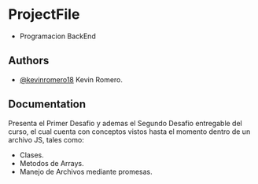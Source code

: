 # ProjectFile
- Programacion BackEnd

## Authors

- [@kevinromero18](https://github.com/kevinromero18/CursoDesarrolloWeb.git) Kevin Romero.

## Documentation

Presenta el Primer Desafio y ademas el Segundo Desafio entregable del curso, el cual cuenta con conceptos vistos hasta el momento dentro de un archivo JS, tales como:

- Clases.
- Metodos de Arrays.
- Manejo de Archivos mediante promesas.


